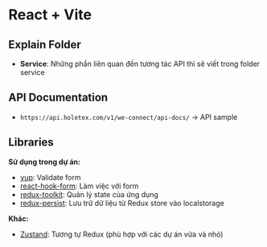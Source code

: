 # React + Vite

## Explain Folder

- **Service**: Những phần liên quan đến tương tác API thì sẽ viết trong folder service

## API Documentation

- `https://api.holetex.com/v1/we-connect/api-docs/` -> API sample

## Libraries

**Sử dụng trong dự án:**

- [yup](https://github.com/jquense/yup): Validate form
- [react-hook-form](https://github.com/react-hook-form/react-hook-form): Làm việc với form
- [redux-toolkit](https://github.com/reduxjs/redux-toolkit): Quản lý state của ứng dụng
- [redux-persist](https://github.com/rt2zz/redux-persist): Lưu trữ dữ liệu từ Redux store vào localstorage

**Khác:**

- [Zustand](https://github.com/pmndrs/zustand): Tương tự Redux (phù hợp với các dự án vừa và nhỏ)
